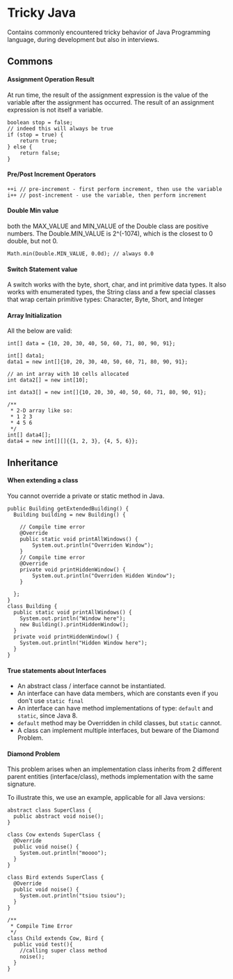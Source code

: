 # Tricky Java

Contains commonly encountered tricky behavior of Java Programming language, during development but also in interviews.

## Commons

#### Assignment Operation Result

At run time, the result of the assignment expression is the value of the variable after the assignment
has occurred. The result of an assignment expression is not itself a variable.
```
boolean stop = false;
// indeed this will always be true
if (stop = true) {
    return true;
} else {
    return false;
}
```

#### Pre/Post Increment Operators

```
++i // pre-increment - first perform increment, then use the variable
i++ // post-increment - use the variable, then perform increment
```

#### Double Min value

both the MAX_VALUE and MIN_VALUE of the Double class are positive numbers. The Double.MIN_VALUE is 2^(-1074), which is the closest to 0 double, but not 0.
```
Math.min(Double.MIN_VALUE, 0.0d); // always 0.0
```

#### Switch Statement value
A switch works with the byte, short, char, and int primitive data types. It also works with enumerated types, the String class and a few special classes that wrap certain primitive types: Character, Byte, Short, and Integer


#### Array Initialization

All the below are valid:
```
int[] data = {10, 20, 30, 40, 50, 60, 71, 80, 90, 91};

int[] data1;
data1 = new int[]{10, 20, 30, 40, 50, 60, 71, 80, 90, 91};

// an int array with 10 cells allocated
int data2[] = new int[10];

int data3[] = new int[]{10, 20, 30, 40, 50, 60, 71, 80, 90, 91};

/**
 * 2-D array like so:
 * 1 2 3
 * 4 5 6
 */
int[] data4[];
data4 = new int[][]{{1, 2, 3}, {4, 5, 6}};
```

## Inheritance

#### When extending a class

You cannot override a private or static method in Java.
```
public Building getExtendedBuilding() {
  Building building = new Building() {

    // Compile time error
    @Override
    public static void printAllWindows() {
        System.out.println("Overriden Window");
    }
    // Compile time error
    @Override
    private void printHiddenWindow() {
        System.out.println("Overriden Hidden Window");
    }

  };
}
class Building {
  public static void printAllWindows() {
    System.out.println("Window here");
    new Building().printHiddenWindow();
  }
  private void printHiddenWindow() {
    System.out.println("Hidden Window here");
  }
}
```

#### True statements about Interfaces

- An abstract class / interface cannot be instantiated.
- An interface can have data members, which are constants even if you don't use ```static final```
- An interface can have method implementations of type: ```default``` and ```static```, since Java 8.
- ```default``` method may be Overridden in child classes, but ```static``` cannot.
- A class can implement multiple interfaces, but beware of the Diamond Problem.

#### Diamond Problem

This problem arises when an implementation class inherits from 2 different parent entities (interface/class), methods implementation with the same signature.

To illustrate this, we use an example, applicable for all Java versions:

```
abstract class SuperClass {
  public abstract void noise();
}

class Cow extends SuperClass {
  @Override
  public void noise() {
    System.out.println("moooo");
  }
}

class Bird extends SuperClass {
  @Override
  public void noise() {
    System.out.println("tsiou tsiou");
  }
}

/**
 * Compile Time Error
 */
class Child extends Cow, Bird {
  public void test(){
    //calling super class method
    noise();
  }
}
```
